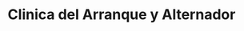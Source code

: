 ---
title: "Clinica del Arranque y Alternador"
url: /pucon/clinica-del-arranque-y-alternador/
shop: Autowerkstatt
---
